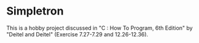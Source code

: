 # Simpletron
This is a hobby project discussed in "C : How To Program, 6th Edition" by "Deitel and Deitel" (Exercise 7.27-7.29 and 12.26-12.36).

